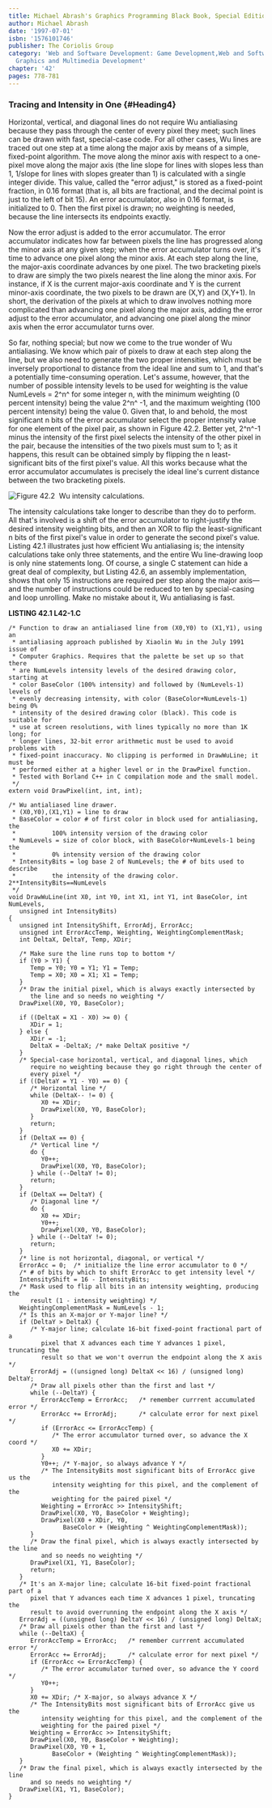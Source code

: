 ```yaml
---
title: Michael Abrash's Graphics Programming Black Book, Special Edition
author: Michael Abrash
date: '1997-07-01'
isbn: '1576101746'
publisher: The Coriolis Group
category: 'Web and Software Development: Game Development,Web and Software Development:
  Graphics and Multimedia Development'
chapter: '42'
pages: 778-781
---
```


### Tracing and Intensity in One {#Heading4}

Horizontal, vertical, and diagonal lines do not require Wu antialiasing
because they pass through the center of every pixel they meet; such
lines can be drawn with fast, special-case code. For all other cases, Wu
lines are traced out one step at a time along the major axis by means of
a simple, fixed-point algorithm. The move along the minor axis with
respect to a one-pixel move along the major axis (the line slope for
lines with slopes less than 1, 1/slope for lines with slopes greater
than 1) is calculated with a single integer divide. This value, called
the "error adjust," is stored as a fixed-point fraction, in 0.16 format
(that is, all bits are fractional, and the decimal point is just to the
left of bit 15). An error accumulator, also in 0.16 format, is
initialized to 0. Then the first pixel is drawn; no weighting is needed,
because the line intersects its endpoints exactly.

Now the error adjust is added to the error accumulator. The error
accumulator indicates how far between pixels the line has progressed
along the minor axis at any given step; when the error accumulator turns
over, it's time to advance one pixel along the minor axis. At each step
along the line, the major-axis coordinate advances by one pixel. The two
bracketing pixels to draw are simply the two pixels nearest the line
along the minor axis. For instance, if X is the current major-axis
coordinate and Y is the current minor-axis coordinate, the two pixels to
be drawn are (X,Y) and (X,Y+1). In short, the derivation of the pixels
at which to draw involves nothing more complicated than advancing one
pixel along the major axis, adding the error adjust to the error
accumulator, and advancing one pixel along the minor axis when the error
accumulator turns over.

So far, nothing special; but now we come to the true wonder of Wu
antialiasing. We know which pair of pixels to draw at each step along
the line, but we also need to generate the two proper intensities, which
must be inversely proportional to distance from the ideal line and sum
to 1, and that's a potentially time-consuming operation. Let's assume,
however, that the number of possible intensity levels to be used for
weighting is the value NumLevels = 2^n^ for some integer n, with the
minimum weighting (0 percent intensity) being the value 2^n^ -1, and the
maximum weighting (100 percent intensity) being the value 0. Given that,
lo and behold, the most significant n bits of the error accumulator
select the proper intensity value for one element of the pixel pair, as
shown in Figure 42.2. Better yet, 2^n^-1 minus the intensity of the
first pixel selects the intensity of the other pixel in the pair,
because the intensities of the two pixels must sum to 1; as it happens,
this result can be obtained simply by flipping the n least-significant
bits of the first pixel's value. All this works because what the error
accumulator accumulates is precisely the ideal line's current distance
between the two bracketing pixels.

![**Figure 42.2**  *Wu intensity calculations.*](images/42-02.jpg)

The intensity calculations take longer to describe than they do to
perform. All that's involved is a shift of the error accumulator to
right-justify the desired intensity weighting bits, and then an XOR to
flip the least-significant n bits of the first pixel's value in order to
generate the second pixel's value. Listing 42.1 illustrates just how
efficient Wu antialiasing is; the intensity calculations take only three
statements, and the entire Wu line-drawing loop is only nine statements
long. Of course, a single C statement can hide a great deal of
complexity, but Listing 42.6, an assembly implementation, shows that
only 15 instructions are required per step along the major axis—and the
number of instructions could be reduced to ten by special-casing and
loop unrolling. Make no mistake about it, Wu antialiasing is fast.

**LISTING 42.1 L42-1.C**

    /* Function to draw an antialiased line from (X0,Y0) to (X1,Y1), using an
     * antialiasing approach published by Xiaolin Wu in the July 1991 issue of
     * Computer Graphics. Requires that the palette be set up so that there
     * are NumLevels intensity levels of the desired drawing color, starting at
     * color BaseColor (100% intensity) and followed by (NumLevels-1) levels of
     * evenly decreasing intensity, with color (BaseColor+NumLevels-1) being 0%
     * intensity of the desired drawing color (black). This code is suitable for
     * use at screen resolutions, with lines typically no more than 1K long; for
     * longer lines, 32-bit error arithmetic must be used to avoid problems with
     * fixed-point inaccuracy. No clipping is performed in DrawWuLine; it must be
     * performed either at a higher level or in the DrawPixel function.
     * Tested with Borland C++ in C compilation mode and the small model.
     */
    extern void DrawPixel(int, int, int);

    /* Wu antialiased line drawer.
     * (X0,Y0),(X1,Y1) = line to draw
     * BaseColor = color # of first color in block used for antialiasing, the
     *          100% intensity version of the drawing color
     * NumLevels = size of color block, with BaseColor+NumLevels-1 being the
     *          0% intensity version of the drawing color
     * IntensityBits = log base 2 of NumLevels; the # of bits used to describe
     *          the intensity of the drawing color. 2**IntensityBits==NumLevels
     */
    void DrawWuLine(int X0, int Y0, int X1, int Y1, int BaseColor, int NumLevels,
       unsigned int IntensityBits)
    {
       unsigned int IntensityShift, ErrorAdj, ErrorAcc;
       unsigned int ErrorAccTemp, Weighting, WeightingComplementMask;
       int DeltaX, DeltaY, Temp, XDir;

       /* Make sure the line runs top to bottom */
       if (Y0 > Y1) {
          Temp = Y0; Y0 = Y1; Y1 = Temp;
          Temp = X0; X0 = X1; X1 = Temp;
       }
       /* Draw the initial pixel, which is always exactly intersected by
          the line and so needs no weighting */
       DrawPixel(X0, Y0, BaseColor);

       if ((DeltaX = X1 - X0) >= 0) {
          XDir = 1;
       } else {
          XDir = -1;
          DeltaX = -DeltaX; /* make DeltaX positive */
       }
       /* Special-case horizontal, vertical, and diagonal lines, which
          require no weighting because they go right through the center of
          every pixel */
       if ((DeltaY = Y1 - Y0) == 0) {
          /* Horizontal line */
          while (DeltaX-- != 0) {
             X0 += XDir;
             DrawPixel(X0, Y0, BaseColor);
          }
          return;
       }
       if (DeltaX == 0) {
          /* Vertical line */
          do {
             Y0++;
             DrawPixel(X0, Y0, BaseColor);
          } while (--DeltaY != 0);
          return;
       }
       if (DeltaX == DeltaY) {
          /* Diagonal line */
          do {
             X0 += XDir;
             Y0++;
             DrawPixel(X0, Y0, BaseColor);
          } while (--DeltaY != 0);
          return;
       }
       /* line is not horizontal, diagonal, or vertical */
       ErrorAcc = 0;  /* initialize the line error accumulator to 0 */
       /* # of bits by which to shift ErrorAcc to get intensity level */
       IntensityShift = 16 - IntensityBits;
       /* Mask used to flip all bits in an intensity weighting, producing the
          result (1 - intensity weighting) */
       WeightingComplementMask = NumLevels - 1;
       /* Is this an X-major or Y-major line? */
       if (DeltaY > DeltaX) {
          /* Y-major line; calculate 16-bit fixed-point fractional part of a
             pixel that X advances each time Y advances 1 pixel, truncating the
             result so that we won't overrun the endpoint along the X axis */
          ErrorAdj = ((unsigned long) DeltaX << 16) / (unsigned long) DeltaY;
          /* Draw all pixels other than the first and last */
          while (--DeltaY) {
             ErrorAccTemp = ErrorAcc;   /* remember currrent accumulated error */
             ErrorAcc += ErrorAdj;      /* calculate error for next pixel */
             if (ErrorAcc <= ErrorAccTemp) {
                /* The error accumulator turned over, so advance the X coord */
                X0 += XDir;
             }
             Y0++; /* Y-major, so always advance Y */
             /* The IntensityBits most significant bits of ErrorAcc give us the
                intensity weighting for this pixel, and the complement of the
                weighting for the paired pixel */
             Weighting = ErrorAcc >> IntensityShift;
             DrawPixel(X0, Y0, BaseColor + Weighting);
             DrawPixel(X0 + XDir, Y0,
                   BaseColor + (Weighting ^ WeightingComplementMask));
          }
          /* Draw the final pixel, which is always exactly intersected by the line
             and so needs no weighting */
          DrawPixel(X1, Y1, BaseColor);
          return;
       }
       /* It's an X-major line; calculate 16-bit fixed-point fractional part of a
          pixel that Y advances each time X advances 1 pixel, truncating the
          result to avoid overrunning the endpoint along the X axis */
       ErrorAdj = ((unsigned long) DeltaY << 16) / (unsigned long) DeltaX;
       /* Draw all pixels other than the first and last */
       while (--DeltaX) {
          ErrorAccTemp = ErrorAcc;   /* remember currrent accumulated error */
          ErrorAcc += ErrorAdj;      /* calculate error for next pixel */
          if (ErrorAcc <= ErrorAccTemp) {
             /* The error accumulator turned over, so advance the Y coord */
             Y0++;
          }
          X0 += XDir; /* X-major, so always advance X */
          /* The IntensityBits most significant bits of ErrorAcc give us the
             intensity weighting for this pixel, and the complement of the
             weighting for the paired pixel */
          Weighting = ErrorAcc >> IntensityShift;
          DrawPixel(X0, Y0, BaseColor + Weighting);
          DrawPixel(X0, Y0 + 1,
                BaseColor + (Weighting ^ WeightingComplementMask));
       }
       /* Draw the final pixel, which is always exactly intersected by the line
          and so needs no weighting */
       DrawPixel(X1, Y1, BaseColor);
    }
